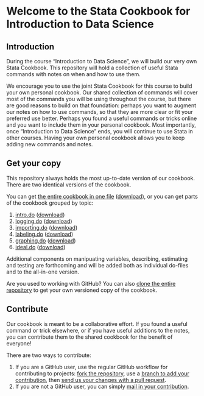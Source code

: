 # Welcome to the Stata Cookbook for Introduction to Data Science

## Introduction

During the course “Introduction to Data Science”, we will build our very own Stata Cookbook. This repository will hold a collection of useful Stata commands with notes on when and how to use them.

We encourage you to use the joint Stata Cookbook for this course to build your own personal cookbook. Our shared collection of commands will cover most of the commands you will be using throughout the course, but there are good reasons to build on that foundation: perhaps you want to augment our notes on how to use commands, so that they are more clear or fit your preferred use better. Perhaps you found a useful commands or tricks online and you want to include them in your personal cookbook. Most importantly, once “Introduction to Data Science” ends, you will continue to use Stata in other courses. Having your own personal cookbook allows you to keep adding new commands and notes.

## Get your copy

This repository always holds the most up-to-date version of our cookbook. There are two identical versions of the cookbook.

You can get [the entire cookbook in one file](https://github.com/lfkrebs/stata-cookbook/blob/master/all-in-one.do) ([download](https://raw.githubusercontent.com/lfkrebs/stata-cookbook/master/all-in-one.do)), or you can get parts of the cookbook grouped by topic:

1. [intro.do](https://github.com/lfkrebs/stata-cookbook/blob/master/intro.do) ([download](https://raw.githubusercontent.com/lfkrebs/stata-cookbook/master/intro.do))
2. [logging.do](https://github.com/lfkrebs/stata-cookbook/blob/master/logging.do) ([download](https://raw.githubusercontent.com/lfkrebs/stata-cookbook/master/logging.do))
3. [importing.do](https://github.com/lfkrebs/stata-cookbook/blob/master/importing.do) ([download](https://raw.githubusercontent.com/lfkrebs/stata-cookbook/master/importing.do))
4. [labeling.do](https://github.com/lfkrebs/stata-cookbook/blob/master/labeling.do) ([download](https://raw.githubusercontent.com/lfkrebs/stata-cookbook/master/labeling.do))
5. [graphing.do](https://github.com/lfkrebs/stata-cookbook/blob/master/graphing.do) ([download](https://raw.githubusercontent.com/lfkrebs/stata-cookbook/master/graphing.do))
6. [ideal.do](https://github.com/lfkrebs/stata-cookbook/blob/master/ideal.do) ([download](https://raw.githubusercontent.com/lfkrebs/stata-cookbook/master/ideal.do))

Additional components on manipuating variables, describing, estimating and testing are forthcoming and will be added both as individual do-files and to the all-in-one version.

Are you used to working with GitHub? You can also [clone the entire repository](https://github.com/lfkrebs/stata-cookbook.git) to get your own versioned copy of the cookbook.

## Contribute

Our cookbook is meant to be a collaborative effort. If you found a useful command or trick elsewhere, or if you have useful additions to the notes, you can contribute them to the shared cookbook for the benefit of everyone!

There are two ways to contribute:

1. If you are a GitHub user, use the regular GitHub workflow for contributing to projects: [fork the repository](http://guides.github.com/activities/forking/), use a [branch to add your contribution](http://guides.github.com/introduction/flow/), then [send us your changes with a pull request](https://help.github.com/articles/using-pull-requests/).
2. If you are not a GitHub user, you can simply [mail in your contribution](mailto:krebs@merit.unu.edu).

